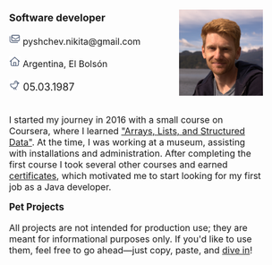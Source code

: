 <body>
<div style="align-content: center">
    <div style="margin-left: 25px; margin-top: 25px; margin-right: 25px">
        <div style="display: flex;max-width: 600px">
            <div style="flex:1; font-size: large; text-align: left;
                    margin-right: 10px; min-width: 230px">
               <!-- <p style="color: chocolate; font-size: x-large; font-weight: bold">Pyshchev Nikita</p> -->
                <p style="font-weight: bold">Software developer</p>
                <p style="font-size: medium">
                    <img src="static/icons/email.png" alt="photo style" width="20">
                    pyshchev.nikita@gmail.com</p>
                <p style="font-size: medium">
                    <img src="static/icons/home.png" alt="photo style" width="20">
                    Argentina, El Bolsón
                </p>
                <p>
                    <img src="static/icons/bird.png" alt="photo style" width="20">
                    <span>05.03.1987</span>
                </p>
            </div>
            <div style="max-width: 150px; flex:1">
                <p><img src="static/images/main.png" alt="main photo"></p>
            </div>
        </div>
        <div style="font-size: medium;">
            <p>
                I started my journey in 2016 with a small course on Coursera, where I learned
                <a href="static/file/courses/CourseraHJNNTR3SYD3C.pdf" target="blank">"Arrays, Lists, and Structured Data"</a>. 
                At the time, I was working at a museum, assisting with installations and administration. After completing the first course 
                I took several other courses and earned 
                <a href="static/views/certifications.html" target="blank">certificates</a>, 
                which motivated me to start looking for my first job as a Java developer.
            </p>
            <p>
            </p>
        </div>
        <div>
            <p style="font-weight: bold; font-size: larger">Pet Projects</p>
            <p style="font-size: medium;">
                All projects are not intended for production use; they are meant for informational purposes only. 
                If you'd like to use them, feel free to go ahead—just copy, paste, and 
                <a href="static/views/petprojects.html" target="blank">dive in</a>!
            </p>
        </div>
    </div>
</div>
</body>
